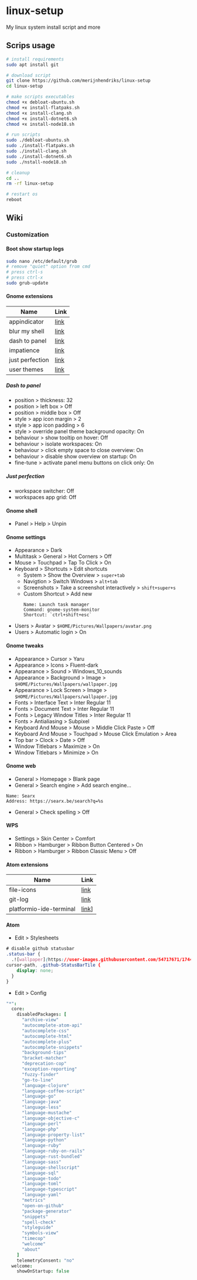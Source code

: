 # linux-setup

My linux system install script and more

## Scrips usage

```sh
# install requirements
sudo apt install git

# download script
git clone https://github.com/merijnhendriks/linux-setup
cd linux-setup

# make scripts executables
chmod +x debloat-ubuntu.sh
chmod +x install-flatpaks.sh
chmod +x install-clang.sh
chmod +x install-dotnet6.sh
chmod +x install-node18.sh

# run scripts
sudo ./debloat-ubuntu.sh
sudo ./install-flatpaks.sh
sudo ./install-clang.sh
sudo ./install-dotnet6.sh
sudo ./nstall-node18.sh

# cleanup
cd ..
rm -rf linux-setup

# restart os
reboot
```

## Wiki

### Customization

#### Boot show startup logs

```sh
sudo nano /etc/default/grub
# remove "quiet" option from cmd
# press ctrl-s
# press ctrl-x
sudo grub-update
```

#### Gnome extensions

**Name**          | **Link**
----------------- | -----------------------------------------------------------------------
appindicator      | [link](https://extensions.gnome.org/extension/615/appindicator-support)
blur my shell     | [link](https://extensions.gnome.org/extension/3193/blur-my-shell)
dash to panel     | [link](https://extensions.gnome.org/extension/1160/dash-to-panel)
impatience        | [link](https://extensions.gnome.org/extension/277/impatience)
just perfection   | [link](https://extensions.gnome.org/extension/3843/just-perfection)
user themes       | [link](https://extensions.gnome.org/extension/19/user-themes)

##### Dash to panel

- position > thickness: 32
- position > left box > Off
- position > middle box > Off
- style > app icon margin > 2
- style > app icon padding > 6
- style > override panel theme background opacity: On
- behaviour > show tooltip on hover: Off
- behaviour > isolate workspaces: On
- behaviour > click empty space to close overview: On
- behaviour > disable show overview on startup: On
- fine-tune > activate panel menu buttons on click only: On

##### Just perfection

- workspace switcher: Off
- workspaces app grid: Off

#### Gnome shell

- Panel > Help > Unpin

#### Gnome settings

- Appearance > Dark
- Multitask > General > Hot Corners > Off
- Mouse > Touchpad > Tap To Click > On
- Keyboard > Shortcuts > Edit shortcuts
  - System > Show the Overview > `super+tab`
  - Navigtion > Switch Windows > `alt+tab`
  - Screenshots > Take a screenshot interactively > `shift+super+s`
  - Custom Shortcut > Add new
    ```
    Name: Launch task manager
    Command: gnome-system-monitor
    Shortcut: `ctrl+shift+esc`
    ```
- Users > Avatar > `$HOME/Pictures/Wallpapers/avatar.png`
- Users > Automatic login > On

#### Gnome tweaks

- Appearance > Cursor > Yaru
- Appearance > Icons > Fluent-dark
- Appearance > Sound > Windows_10_sounds
- Appearance > Background > Image > `$HOME/Pictures/Wallpapers/wallpaper.jpg`
- Appearance > Lock Screen > Image > `$HOME/Pictures/Wallpapers/wallpaper.jpg`
- Fonts > Interface Text > Inter Regular 11
- Fonts > Document Text > Inter Regular 11
- Fonts > Legacy Window Titles > Inter Regular 11
- Fonts > Antialiasing > Subpixel
- Keyboard And Mouse > Mouse > Middle Click Paste > Off
- Keyboard And Mouse > Touchpad > Mouse Click Emulation > Area
- Top bar > Clock > Date > Off
- Window Titlebars > Maximize > On
- Window Titlebars > Minimize > On

#### Gnome web

- General > Homepage > Blank page
- General > Search engine > Add search engine...

```
Name: Searx
Address: https://searx.be/search?q=%s
```

- General > Check spelling > Off

#### WPS

- Settings > Skin Center > Comfort
- Ribbon > Hamburger > Ribbon Button Centered > On
- Ribbon > Hamburger > Ribbon Classic Menu > Off

#### Atom extensions

**Name**                | **Link**
----------------------- | -----------------------------------------------------------------------
file-icons              | [link](https://atom.io/packages/file-icons)
git-log                 | [link](https://atom.io/packages/git-log)
platformio-ide-terminal | [link](https://atom.io/packages/platformio-ide-terminal)]

#### Atom

- Edit > Stylesheets

```css
# disable github statusbar
.status-bar {
  .![wallpaper](https://user-images.githubusercontent.com/54717671/174400642-c00ac3d4-32b3-421b-ab26-7d34994465b9.jpg)
cursor-path, .github-StatusBarTile {
    display: none;
  }
}
```

- Edit > Config

```cson
"*":
  core:
    disabledPackages: [
      "archive-view"
      "autocomplete-atom-api"
      "autocomplete-css"
      "autocomplete-html"
      "autocomplete-plus"
      "autocomplete-snippets"
      "background-tips"
      "bracket-matcher"
      "deprecation-cop"
      "exception-reporting"
      "fuzzy-finder"
      "go-to-line"
      "language-clojure"
      "language-coffee-script"
      "language-go"
      "language-java"
      "language-less"
      "language-mustache"
      "language-objective-c"
      "language-perl"
      "language-php"
      "language-property-list"
      "language-python"
      "language-ruby"
      "language-ruby-on-rails"
      "language-rust-bundled"
      "language-sass"
      "language-shellscript"
      "language-sql"
      "language-todo"
      "language-toml"
      "language-typescript"
      "language-yaml"
      "metrics"
      "open-on-github"
      "package-generator"
      "snippets"
      "spell-check"
      "styleguide"
      "symbols-view"
      "timecop"
      "welcome"
      "about"
    ]
    telemetryConsent: "no"
  welcome:
    showOnStartup: false
```
